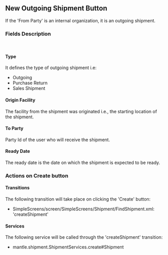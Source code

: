 ## New Outgoing Shipment Button

If the 'From Party' is an internal organization, it is an outgoing shipment.
​
### Fields Description
​
#### Type

It defines the type of outgoing shipment i.e:

- Outgoing
- Purchase Return 
- Sales Shipment

#### Origin Facility

The facility from the shipment was originated i.e., the starting location of the shipment.

#### To Party

Party Id of the user who will receive the shipment.

#### Ready Date

The ready date is the date on which the shipment is expected to be ready.

### Actions on Create button

#### Transitions

The following transition will take place on clicking the 'Create' button:
- SimpleScreens/screen/SimpleScreens/Shipment/FindShipment.xml: 'createShipment'


#### Services

The following service will be called through the 'createShipment' transition:
- mantle.shipment.ShipmentServices.create#Shipment